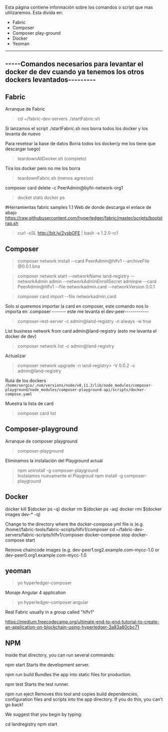 Esta página contiene información sobre los comandos o script que mas utilizaremos. Esta divida en:

- Fabric
- Composer
- Composer play-ground
- Docker
- Yeoman


---------------------------------------------------------------------------------------------------------------
-----Comandos necesarios para levantar el docker de dev cuando ya tenemos los otros dockers levantados---------
---------------------------------------------------------------------------------------------------------------



Fabric
---------------
Arranque de Fabric

>cd ~/fabric-dev-servers 
>./startFabric.sh 

Si lanzamos el script ./startFabric.sh nos borra todos los docker y los levanta de nuevo

Para resetear la base de datos
Borra todos los docker(y me los tiene que descargar luego)
>teardownAllDocker.sh (completo)

Tira los docker pero no me los borra

>teardownFabric.sh (menos agresivo)

composer card delete -c PeerAdmin@byfn-network-org1

>docket stats
>docker ps

#Herramientas fabric samples 1.1
Web de donde descarga el enlace de abajo
https://raw.githubusercontent.com/hyperledger/fabric/master/scripts/bootstrap.sh

>curl -sSL http://bit.ly/2ysbOFE | bash -s 1.2.0-rc1


Composer
------------
>composer network install --card PeerAdmin@hlfv1 --archiveFile <nombre>@0.0.1.bna

>composer network start --networkName land-registry --networkAdmin admin --networkAdminEnrollSecret adminpw --card PeerAdmin@hlfv1 --file networkadmin.card --networkVersion 0.0.1

>composer card import --file networkadmin.card 

Solo si queremos importar la card en composer, este comando nos lo importa en .composer
------- este me levanta el dev-peer------------
>composer-rest-server -c admin@land-registry -n always -w true

List business network from card admin@land-registry (esto me levanta el docker de dev)
>composer network list -c admin@land-registry


Actualizar
>composer network upgrade -n land-registry> -V 0.0.2 -c admin@land-registry

Ruta de los dockers
```/home/sergio/.nvm/versions/node/v8.11.2/lib/node_modules/composer-playground/node_modules/composer-playground-api/scripts/docker-compose.yaml```

Muestra la lista de card
>composer card list

Composer-playground
---------------------
Arranque de composer playground
>composer-playground

Eliminamos la instalación del Playground actual
>npm uninstall -g composer-playground  
Instalamos nuevamente el Playgroud
>npm install -g composer-playground  


Docker
----------
docker kill $(docker ps -q)
docker rm $(docker ps -aq)
docker rmi $(docker images dev-* -q)

Change to the directory where the docker-compose.yml file is (e.g. /home/<user>/fabric-tools/fabric-scripts/hlfv1/composer
cd ~/fabric-dev-servers/fabric-scripts/hlfv1/composer
docker-compose stop
docker-compose start

Remove chaincode images (e.g. dev-peer1.org2.example.com-mycc-1.0 or dev-peer0.org1.example.com-mycc-1.0

yeoman
----------------
>yo hyperledger-composer

Monaje Angular 4 application
>yo hyperledger-composer:angular


Real Fabric usually in a group called "hlfv1"

https://medium.freecodecamp.org/ultimate-end-to-end-tutorial-to-create-an-application-on-blockchain-using-hyperledger-3a83a80cbc71



NPM
---------
Inside that directory, you can run several commands:

  npm start
    Starts the development server.

  npm run build
    Bundles the app into static files for production.

  npm test
    Starts the test runner.

  npm run eject
    Removes this tool and copies build dependencies, configuration files
    and scripts into the app directory. If you do this, you can’t go back!

We suggest that you begin by typing:

  cd landregistry
  npm start